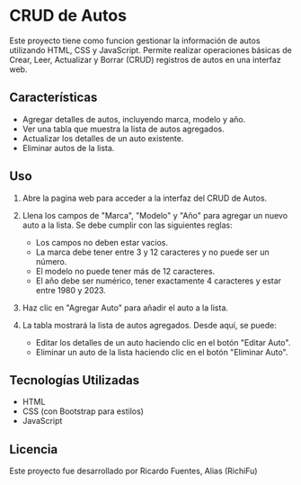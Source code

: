 # CRUD de Autos

Este proyecto tiene como funcion gestionar la información de autos utilizando HTML, CSS y JavaScript. Permite realizar operaciones básicas de Crear, Leer, Actualizar y Borrar (CRUD) registros de autos en una interfaz web.

## Características

- Agregar detalles de autos, incluyendo marca, modelo y año.
- Ver una tabla que muestra la lista de autos agregados.
- Actualizar los detalles de un auto existente.
- Eliminar autos de la lista.

## Uso

1. Abre la pagina web para acceder a la interfaz del CRUD de Autos.

2. Llena los campos de "Marca", "Modelo" y "Año" para agregar un nuevo auto a la lista. Se debe cumplir con las siguientes reglas:
    - Los campos no deben estar vacios.
    - La marca debe tener entre 3 y 12 caracteres y no puede ser un número.
    - El modelo no puede tener más de 12 caracteres.
    - El año debe ser numérico, tener exactamente 4 caracteres y estar entre 1980 y 2023.

3. Haz clic en "Agregar Auto" para añadir el auto a la lista.

4. La tabla mostrará la lista de autos agregados. Desde aquí, se puede:
    - Editar los detalles de un auto haciendo clic en el botón "Editar Auto".
    - Eliminar un auto de la lista haciendo clic en el botón "Eliminar Auto".

## Tecnologías Utilizadas

- HTML
- CSS (con Bootstrap para estilos)
- JavaScript

## Licencia

Este proyecto fue desarrollado por Ricardo Fuentes, Alias (RichiFu)